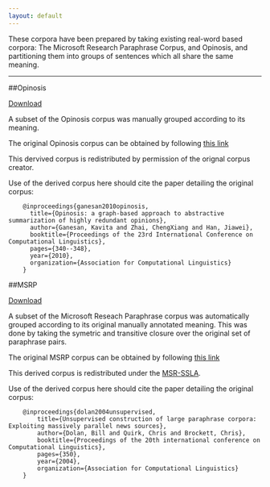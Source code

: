 ```yaml
---
layout: default
---
```


These corpora have been prepared by taking existing real-word based corpora: The Microsoft Research Paraphrase Corpus, and Opinosis, and partitioning them into  groups of sentences which all share the same meaning.


-----

##Opinosis

[Download](./opinosis_paraphrase_grouped.zip)

A subset of the Opinosis corpus was manually grouped according to its meaning.

The original Opinosis corpus can be obtained by following [this link](http://kavita-ganesan.com/opinosis-opinion-dataset)

This dervived corpus is redistributed by permission of the orignal corpus creator.

Use of the derived corpus here should cite the paper detailing the original corpus:

```
    @inproceedings{ganesan2010opinosis,
      title={Opinosis: a graph-based approach to abstractive summarization of highly redundant opinions},
      author={Ganesan, Kavita and Zhai, ChengXiang and Han, Jiawei},
      booktitle={Proceedings of the 23rd International Conference on Computational Linguistics},
      pages={340--348},
      year={2010},
      organization={Association for Computational Linguistics}
    }

```


##MSRP

[Download](./msrp_paraphrase_grouped.zip)

A subset of the Microsoft Reseach Paraphrase corpus was automatically grouped according to its original manually annotated meaning. This was done by taking the symetric and transitive closure over the original set of paraphrase pairs.

The original MSRP corpus can be obtained by following [this link](http://research.microsoft.com/en-us/downloads/607d14d9-20cd-47e3-85bc-a2f65cd28042/)

This derived corpus is redistributed under the [MSR-SSLA](http://research.microsoft.com/en-us/downloads/607d14d9-20cd-47e3-85bc-a2f65cd28042/License.txt).

Use of the derived corpus here should cite the paper detailing the original corpus:

```
    @inproceedings{dolan2004unsupervised,
        title={Unsupervised construction of large paraphrase corpora: Exploiting massively parallel news sources},
        author={Dolan, Bill and Quirk, Chris and Brockett, Chris},
        booktitle={Proceedings of the 20th international conference on Computational Linguistics},
        pages={350},
        year={2004},
        organization={Association for Computational Linguistics}
    }

```




